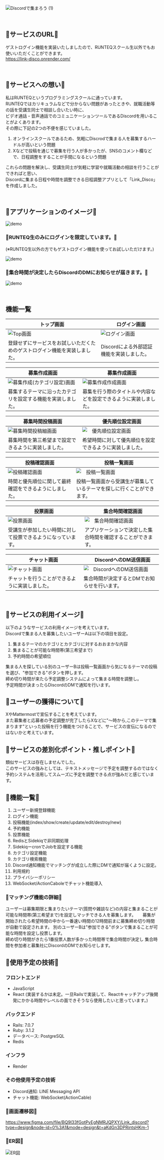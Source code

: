 ![Discordで集まろう (1)](https://github.com/ys1227/link_discord/assets/132570742/711e1f67-b71d-4ce3-8770-602e414acee9)

<br />

## 🚀サービスのURL🚀
ゲストログイン機能を実装いたしましたので、RUNTEQスクール生以外でもお使いいただくことができます。  
https://link-disco.onrender.com/

<br />

## 🚀サービスへの想い🚀
私はRUNTEQというプログラミングスクールに通っています。  
RUNTEQではカリキュラムなどで分からない問題があったときや、就職活動等の話を受講生同士で相談し合いたい時に、  
ビデオ通話・音声通話でのコミュニケーションツールであるDiscordを用いることがよくあります。  
その際に下記の2つの不便を感じていました。  
1. オンラインスクールであるため、気軽にDiscrodで集まる人を募集するハードルが高いという問題  
2. Xなどで投稿を通じで募集を行う人が多かったが、SNSのコメント欄などで、日程調整をすることが手間になるという問題

これらの問題を解決し、受講生同士が気軽に学習や就職活動の相談を行うことができればと思い、  
Discordに集まる日程や時間を調整できる日程調整アプリとして「Link_Disco」を作成しました。  

<br />  

## 🚀アプリケーションのイメージ🚀

![demo](https://raw.github.com/wiki/ys1227/link_discord/images/way_of_use.gif)

### 🤖RUNTEQ生のみにログインを限定しています。🤖  
(※RUNTEQ生以外の方でもゲストログイン機能を使ってお試しいただけます。)
 
![demo](https://raw.github.com/wiki/ys1227/link_discord/images/failure_login.png)

### 🤖集合時間が決定したらDiscordのDMにお知らせが届きます。🤖
![demo](https://raw.github.com/wiki/ys1227/link_discord/images/Discord.png)

<br />

## 機能一覧
| トップ画面 |　ログイン画面 |
| ---- | ---- |
| ![Top画面](https://raw.github.com/wiki/ys1227/link_discord/images/01_top.png) | ![ログイン画面](https://raw.github.com/wiki/ys1227/link_discord/images/02_login_discord.png) |
| 登録せずにサービスをお試しいただくためのゲストログイン機能を実装しました。 | Discordによる外部認証機能を実装しました。 |

| 募集作成画面 |　募集作成画面 |
| ---- | ---- |
| ![募集作成(カテゴリ設定)画面](https://raw.github.com/wiki/ys1227/link_discord/images/05_post.png) | ![募集作成作成画面](https://raw.github.com/wiki/ys1227/link_discord/images/06_post.png) |
| 募集するテーマに沿ったカテゴリを設定する機能を実装しました。 | 募集を行う際のタイトルや内容などを設定できるように実装しました。 |

| 募集時間投稿画面 |　優先順位設定画面 |
| ---- | ---- |
| ![募集時間投稿細画面](https://raw.github.com/wiki/ys1227/link_discord/images/07_reservations.png) | ![　優先順位設定画面](https://raw.github.com/wiki/ys1227/link_discord/images/08_rank_posts.png) |
| 募集時間を第三希望まで設定できるように実装しました。 | 希望時間に対して優先順位を設定できるように実装しました。 |

| 投稿確認画面 |　投稿一覧画面 |
| ---- | ---- |
| ![投稿確認画面](https://raw.github.com/wiki/ys1227/link_discord/images/09_confirmanation.png) | ![　投稿一覧画面](https://raw.github.com/wiki/ys1227/link_discord/images/10_post.png) |
| 時間と優先順位に関して最終確認をできるようにしました。 | 投稿一覧画面から受講生が募集しているテーマを探しに行くことができます。 |


| 投票画面 |　集合時間確認画面 |
| ---- | ---- |
| ![投票画面](https://raw.github.com/wiki/ys1227/link_discord/images/11_reservations.png) | ![　集合時間確認画面](https://raw.github.com/wiki/ys1227/link_discord/images/12_matching_time.png) |
| 受講生が参加したい時間に対して投票できるようになっています。 | アプリケーションで決定した集合時間を確認することができます。 |

| チャット画面|　DiscordへのDM送信画面 |
| ---- | ---- |
| ![チャット画面](https://raw.github.com/wiki/ys1227/link_discord/images/14_chat.png) | ![　DiscordへのDM送信画面](https://raw.github.com/wiki/ys1227/link_discord/images/Discord.png) |
| チャットを行うことができるように実装しました。 | 集合時間が決定するとDMでお知らせを行います。 |


<br />

## 🚀サービスの利用イメージ🚀
以下のようなサービスの利用イメージを考えています。  
Discordで集まる人を募集したいユーザーAは以下の項目を設定。　　
1. 集まるテーマのカテゴリとカテゴリに対するおおまかな内容
2. 集まることが可能な時間帯(第三希望まで)
3. 予約時間の希望順位

集まる人を探している別のユーザーBは投稿一覧画面から気になるテーマの投稿を選び、"参加できる"ボタンを押します。  
締め切り時間が来たら予定調整システムによって集まる時間を調整し。  
予定時間が決まったらDiscordのDMで通知を行います。 

## 🚀ユーザーの獲得について🚀
XやMattermostで宣伝することを考えています。  
また募集者と応募者の予定調整が完了したらXなどに"〜時から,このテーマで集まります"といった投稿を行う機能をつけることで、サービスの宣伝になるのではないかと考えています。  

## 🚀サービスの差別化ポイント・推しポイント🚀
類似サービスは存在しませんでした。  
このサービスの強みとしては、テキストメッセージで予定を調整するのではなく予約システムを活用してスムーズに予定を調整できる点が強みだと感じています。  

## 🚀機能一覧🚀
1. ユーザー新規登録機能
2. ログイン機能
3. 投稿機能(index/show/create/update/edit/destroy/new)
4. 予約機能
5. 投票機能
6. RedisとSidekiqで非同期処理
7. SidekiqーcronでJobを設定する機能
8. カテゴリ設定機能
9. カテゴリ検索機能
10. Discord通知機能でマッチングが成立した際にDMで通知が届くように設定。
11. 利用規約
12. プライバシーポリシー
13. WebSocket/ActionCaboleでチャット機能導入


### 🚀マッチング機能の詳細🚀
ユーザーは募集期限と集まりたいテーマ(質問や雑談など)の内容と集まることが可能な時間帯(第三希望まで)を設定しマッチできる人を募集します。  　
募集が開始されたら希望時間の中から一番速い時間の12時間前まに募集締め切り時間が自動で設定されます。
別のユーザーBは"参加できる"ボタンで集まることが可能な時間を設定し投票します。  
締め切り時間がきたら1番投票人数が多かった時間帯で集合時間が決定し
集合時間を参加者と募集社にDiscordのDMでお知らせします。

## 🚀使用予定の技術🚀
### フロントエンド
* JavaScript
* React (実装するかは未定。一旦Railsで実装して、Reactキャッチアップ後開発にかかる時間やレベルの面できそうなら使用したいと思っています。)
### バックエンド
* Rails: 7.0.7
* Ruby: 3.1.2
* データベース: PostgreSQL
* Redis
### インフラ
* Render
### その他使用予定の技術
* Discord通知: LINE Messaging API
* チャット機能: WebSocket(ActionCable)


### 🚀画面遷移図🚀
https://www.figma.com/file/BQ9l33fGotPvEgNMRJQPXY/Link_discord?type=design&node-id=0%3A1&mode=design&t=aKdGn3DPRintsHKm-1

### 🚀ER図🚀
![ER図](./link_discord.svg)
